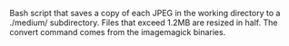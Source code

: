 Bash script that saves a copy of each JPEG in the working directory to a ./medium/ subdirectory.
Files that exceed 1.2MB are resized in half.
The convert command comes from the imagemagick binaries.
